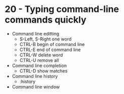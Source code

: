 # 20 - Typing command-line commands quickly
- Command line editting
  * S-Left, S-Right one word 
  * CTRL-B begin of command line
  * CTRL-E end of command line
  * CTRL-W delete word
  * CTRL-U remove all
- Command line completion
  * CTRL-D show matches
- Command line history
  * :history
- Command line window
